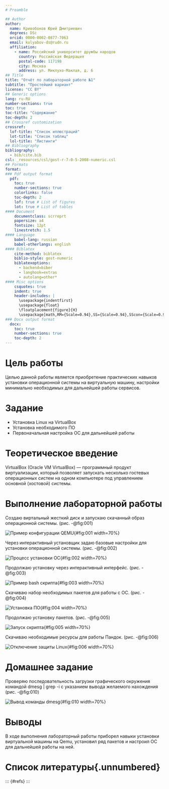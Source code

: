 ```yaml
---
# Preamble

## Author
author:
  name: Кривобоков Юрий Дмитриевич
  degrees: DSc
  orcid: 0000-0002-0877-7063
  email: kulyabov-ds@rudn.ru
  affiliation:
    - name: Российский университет дружбы народов
      country: Российская Федерация
      postal-code: 117198
      city: Москва
      address: ул. Миклухо-Маклая, д. 6
## Title
title: "Отчёт по лабораторной работе №1"
subtitle: "Простейший вариант"
license: "CC BY"
## Generic options
lang: ru-RU
number-sections: true
toc: true
toc-title: "Содержание"
toc-depth: 2
## Crossref customization
crossref:
  lof-title: "Список иллюстраций"
  lot-title: "Список таблиц"
  lol-title: "Листинги"
## Bibliography
bibliography:
  - bib/cite.bib
csl: _resources/csl/gost-r-7-0-5-2008-numeric.csl
## Formats
format:
### Pdf output format
  pdf:
    toc: true
    number-sections: true
    colorlinks: false
    toc-depth: 2
    lof: true # List of figures
    lot: true # List of tables
#### Document
    documentclass: scrreprt
    papersize: a4
    fontsize: 12pt
    linestretch: 1.5
#### Language
    babel-lang: russian
    babel-otherlangs: english
#### Biblatex
    cite-method: biblatex
    biblio-style: gost-numeric
    biblatexoptions:
      - backend=biber
      - langhook=extras
      - autolang=other*
#### Misc options
    csquotes: true
    indent: true
    header-includes: |
      \usepackage{indentfirst}
      \usepackage{float}
      \floatplacement{figure}{H}
      \usepackage[math,RM={Scale=0.94},SS={Scale=0.94},SScon={Scale=0.94},TT={Scale=MatchLowercase,FakeStretch=0.9},DefaultFeatures={Ligatures=Common}]{plex-otf}
### Docx output format
  docx:
    toc: true
    number-sections: true
    toc-depth: 2
---
```


# Цель работы

Целью данной работы является приобретение практических навыков установки операционной системы на виртуальную машину, настройки минимально необходимых для дальнейшей работы сервисов.

# Задание

- Установка Linux на VirtualBox
- Установка необходимого ПО
- Первоначальная настройка ОС для дальнейшей работы

# Теоретическое введение

VirtualBox (Oracle VM VirtualBox) — программный продукт виртуализации, который позволяет запускать несколько гостевых операционных систем на одном компьютере под управлением основной (хостовой) системы.

# Выполнение лабораторной работы

Создаю виртальный жесткий диск и запускаю скачанный образ операционной системы. (рис. -@fig:001)

![Пример конфигурации QEMU](image/1.png){#fig:001 width=70%}

Через интерактивный установщик задаю базовые настройки для установки операционной системы. (рис. -@fig:002)

![Процесс установки ОС](image/2.png){#fig:002 width=70%}

Продолжаю установку через интерактивный интерфейс. (рис. -@fig:003)

![Пример bash скрипта](image/3.png){#fig:003 width=70%}

Скачиваю набор необходимых пакетов для работы с ОС. (рис. -@fig:004)

![Установка ПО](image/4.png){#fig:004 width=70%}

Продолжаю установку пакетов. (рис. -@fig:005)

![Запуск скрипта](image/5.png){#fig:005 width=70%}

Скачиваю необходимые ресурсы для работы Пандок. (рис. -@fig:006)

![Отключение защиты Linux](image/6.png){#fig:006 width=70%}



# Домашнее задание

Проверяю последовательность загрузки графического окружения командой dmesg | grep -i с указанием вывода желаемого нахождения (рис. -@fig:010)

![Вывод команды dmesg](image/10.png){#fig:010 width=70%}

# Выводы

В ходе выполнения лабораторный работы приборел навыки установки виртуальной машины на Qemu, установил ряд пакетов и настроил ОС для дальнейшей работы на ней.

# Список литературы{.unnumbered}

::: {#refs}
:::
